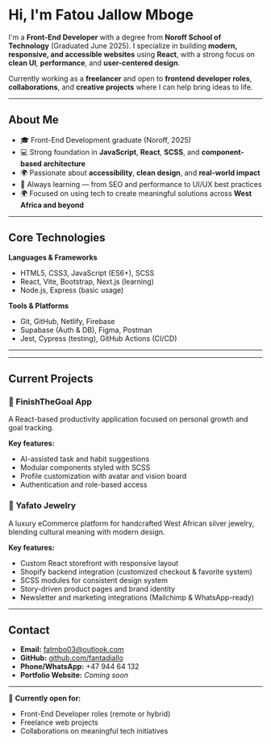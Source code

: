 # Hi, I'm Fatou Jallow Mboge

I'm a **Front-End Developer** with a degree from **Noroff School of Technology** (Graduated June 2025). I specialize in building **modern, responsive, and accessible websites** using **React**, with a strong focus on **clean UI**, **performance**, and **user-centered design**.

Currently working as a **freelancer** and open to **frontend developer roles**, **collaborations**, and **creative projects** where I can help bring ideas to life.

---

## About Me

- 🎓 Front-End Development graduate (Noroff, 2025)  
- 💻 Strong foundation in **JavaScript**, **React**, **SCSS**, and **component-based architecture**  
- 🌍 Passionate about **accessibility**, **clean design**, and **real-world impact**  
- 🚀 Always learning — from SEO and performance to UI/UX best practices  
- 🌍 Focused on using tech to create meaningful solutions across **West Africa and beyond**

---

## Core Technologies

**Languages & Frameworks**  
- HTML5, CSS3, JavaScript (ES6+), SCSS  
- React, Vite, Bootstrap, Next.js (learning)  
- Node.js, Express (basic usage)

**Tools & Platforms**  
- Git, GitHub, Netlify, Firebase  
- Supabase (Auth & DB), Figma, Postman  
- Jest, Cypress (testing), GitHub Actions (CI/CD)

---

---

## Current Projects

### 🔧 FinishTheGoal App  
A React-based productivity application focused on personal growth and goal tracking.

**Key features:**
- AI-assisted task and habit suggestions  
- Modular components styled with SCSS  
- Profile customization with avatar and vision board  
- Authentication and role-based access  

### 💍 Yafato Jewelry  
A luxury eCommerce platform for handcrafted West African silver jewelry, blending cultural meaning with modern design.

**Key features:**
- Custom React storefront with responsive layout  
- Shopify backend integration (customized checkout & favorite system)  
- SCSS modules for consistent design system  
- Story-driven product pages and brand identity  
- Newsletter and marketing integrations (Mailchimp & WhatsApp-ready)

---

## Contact

- **Email:** fatmbo03@outlook.com  
- **GitHub:** [github.com/fantadiallo](https://github.com/fantadiallo)  
- **Phone/WhatsApp:** +47 944 64 132  
- **Portfolio Website:** _Coming soon_

---

💼 **Currently open for:**
- Front-End Developer roles (remote or hybrid)  
- Freelance web projects  
- Collaborations on meaningful tech initiatives

